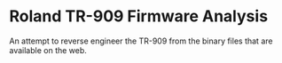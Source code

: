 # Roland TR-909 Firmware Analysis

An attempt to reverse engineer the TR-909 from the binary files that are available on the web.
